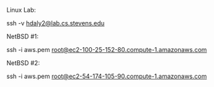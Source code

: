 Linux Lab:

ssh -v hdaly2@lab.cs.stevens.edu

NetBSD #1:

ssh -i aws.pem root@ec2-100-25-152-80.compute-1.amazonaws.com

NetBSD #2:

ssh -i aws.pem root@ec2-54-174-105-90.compute-1.amazonaws.com

